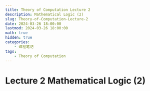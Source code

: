 ```yaml
---
title: Theory of Computation Lecture 2
description: Mathematical Logic (2)
slug: Theory-of-Computation-Lecture-2
date: 2024-03-26 18:00:00
lastmod: 2024-03-26 18:00:00
math: true
hidden: true
categories:
    - 课程笔记
tags:
    - Theory of Computation
---
```


# Lecture 2 Mathematical Logic (2)
